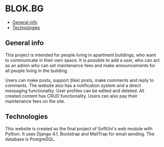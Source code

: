 # BLOK.BG

* [General info](#general-info)
* [Technologies](#technologies)

## General info
This project is intended for people living in apartment buildings, 
who want to communicate in their own space. It is possible to add a user,
who can act as an admin who can set maintenance fees 
and make announcements for all people living in the building. 

Users can make posts, support (like) posts, make comments and reply to comments.
The website also has a notification system and a direct messaging functionality.
User profiles can be edited and deleted. All created content has CRUD functionality.
Users can also pay their maintenance fees on the site.

## Technologies
This website is created as the final project of SoftUni's web module with Python.
It uses Django 4.1, Bootstrap and MailTrap for email sending. The database is PostgreSQL.

